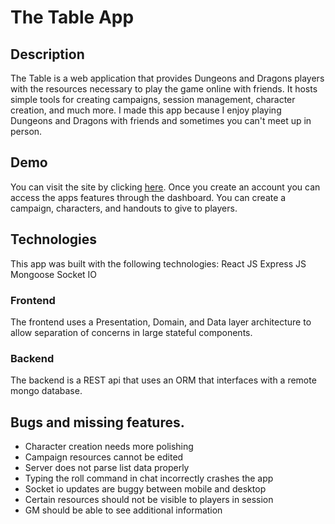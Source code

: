 # The Table App
## Description
The Table is a web application that provides Dungeons and Dragons players with the resources
necessary to play the game online with friends. It hosts simple tools for creating campaigns, session management, character creation, and much more. I made this app because I enjoy playing Dungeons and Dragons with friends and sometimes you can't meet up in person. 

## Demo
You can visit the site by clicking [here](http://thetable.us-east-1.elasticbeanstalk.com/).
Once you create an account you can access the apps features through the dashboard. You can create a campaign, characters, and handouts to give to players.

## Technologies
This app was built with the following technologies:
React JS
Express JS
Mongoose
Socket IO

### Frontend
The frontend uses a Presentation, Domain, and Data layer architecture to allow separation of concerns in large stateful components.

### Backend
The backend is a REST api that uses an ORM that interfaces with a remote mongo database.

## Bugs and missing features.
- Character creation needs more polishing
- Campaign resources cannot be edited
- Server does not parse list data properly
- Typing the roll command in chat incorrectly crashes the app
- Socket io updates are buggy between mobile and desktop
- Certain resources should not be visible to players in session
- GM should be able to see additional information
